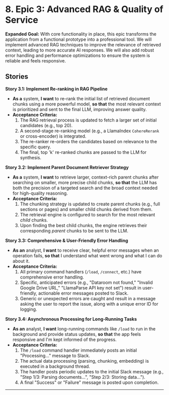 # 8. Epic 3: Advanced RAG & Quality of Service

**Expanded Goal:** With core functionality in place, this epic transforms the application from a functional prototype into a professional tool. We will implement advanced RAG techniques to improve the relevance of retrieved context, leading to more accurate AI responses. We will also add robust error handling and performance optimizations to ensure the system is reliable and feels responsive.

## Stories

**Story 3.1: Implement Re-ranking in RAG Pipeline**
*   **As a** system, **I want** to re-rank the initial list of retrieved document chunks using a more powerful model, **so that** the most relevant context is prioritized and sent to the final LLM, improving answer quality.
*   **Acceptance Criteria:**
    1.  The RAG retrieval process is updated to fetch a larger set of initial candidates (e.g., top 20).
    2.  A second-stage re-ranking model (e.g., a LlamaIndex `CohereRerank` or cross-encoder) is integrated.
    3.  The re-ranker re-orders the candidates based on relevance to the specific query.
    4.  The final, top 'k' re-ranked chunks are passed to the LLM for synthesis.

**Story 3.2: Implement Parent Document Retriever Strategy**
*   **As a** system, **I want** to retrieve larger, context-rich parent chunks after searching on smaller, more precise child chunks, **so that** the LLM has both the precision of a targeted search and the broad context needed for high-quality reasoning.
*   **Acceptance Criteria:**
    1.  The chunking strategy is updated to create parent chunks (e.g., full sections or pages) and smaller child chunks derived from them.
    2.  The retrieval engine is configured to search for the most relevant *child* chunks.
    3.  Upon finding the best child chunks, the engine retrieves their corresponding *parent* chunks to be sent to the LLM.

**Story 3.3: Comprehensive & User-Friendly Error Handling**
*   **As an** analyst, **I want** to receive clear, helpful error messages when an operation fails, **so that** I understand what went wrong and what I can do about it.
*   **Acceptance Criteria:**
    1.  All primary command handlers (`/load`, `/connect`, etc.) have comprehensive error handling.
    2.  Specific, anticipated errors (e.g., "Dataroom not found," "Invalid Google Drive URL," "LlamaParse API key not set") result in user-friendly, actionable error messages posted to Slack.
    3.  Generic or unexpected errors are caught and result in a message asking the user to report the issue, along with a unique error ID for logging.

**Story 3.4: Asynchronous Processing for Long-Running Tasks**
*   **As an** analyst, **I want** long-running commands like `/load` to run in the background and provide status updates, **so that** the app feels responsive and I'm kept informed of the progress.
*   **Acceptance Criteria:**
    1.  The `/load` command handler immediately posts an initial "Processing..." message to Slack.
    2.  The actual data processing (parsing, chunking, embedding) is executed in a background thread.
    3.  The handler posts periodic updates to the initial Slack message (e.g., "Step 1/3: Parsing documents...", "Step 2/3: Storing data...").
    4.  A final "Success" or "Failure" message is posted upon completion.

---
